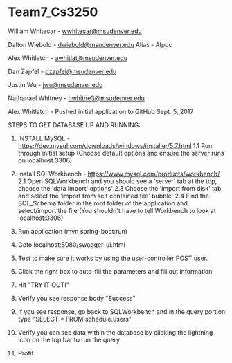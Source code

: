# Team7_Cs3250
William Whitecar - wwhitecar@msudenver.edu

Dalton Wiebold - dwiebold@msudenver.edu
	Alias - Alpoc

Alex Whitlatch - awhitlat@msudenver.edu

Dan Zapfel - dzapfel@msudenver.edu

Justin Wu - jwu@msudenver.edu

Nathanael Whitney - nwhitne3@msudenver.edu

Alex Whitlatch - Pushed initial application to GitHub Sept. 5, 2017


STEPS TO GET DATABASE UP AND RUNNING:
1. INSTALL MySQL - https://dev.mysql.com/downloads/windows/installer/5.7.html
1.1 Run through initial setup (Choose default options and ensure the server runs on localhost:3306)

2. Install SQLWorkbench - https://www.mysql.com/products/workbench/
2.1 Open SQLWorkbench and you should see a 'server' tab at the top, choose the 'data import' options'
2.3 Choose the 'import from disk' tab and select the 'import from self contained file' bubble'
2.4 Find the SQL_Schema folder in the root folder of the application and select/import the file
(You shouldn't have to tell Workbench to look at localhost:3306)

3. Run application (mvn spring-boot:run)
4. Goto localhost:8080/swagger-ui.html
5. Test to make sure it works by using the user-controller POST user.
6. Click the right box to auto-fill the parameters and fill out information
7. Hit "TRY IT OUT!"
8. Verify you see response body "Success"
9. If you see response, go back to SQLWorkbench and in the query portion type "SELECT * FROM schedule.users"
12. Verify you can see data within the database by clicking the lightning icon on the top bar to run the query
13. Profit




